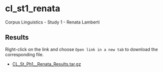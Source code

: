 # cl_st1_renata
Corpus Linguistics - Study 1 - Renata Lamberti

## Results
Right-click on the link and choose `Open link in a new tab` to download the corresponding file.
- [CL_St_Ph1__Renata_Results.tar.gz](https://pucsp-my.sharepoint.com/:u:/g/personal/ra00341729_pucsp_edu_br/EZbgo0qqT5ROqv1wd4lAmC4BYGL7HpNGhg-jG2q_x0apLg?e=qrsqv1)
